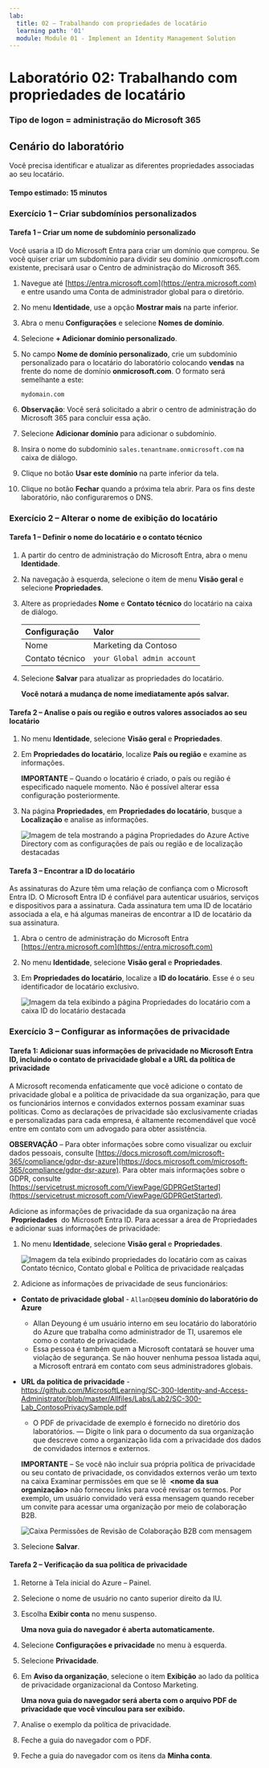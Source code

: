 ```yaml
---
lab:
  title: 02 – Trabalhando com propriedades de locatário
  learning path: '01'
  module: Module 01 - Implement an Identity Management Solution
---
```


# Laboratório 02: Trabalhando com propriedades de locatário

### Tipo de logon = administração do Microsoft 365

## Cenário do laboratório

Você precisa identificar e atualizar as diferentes propriedades associadas ao seu locatário.

#### Tempo estimado: 15 minutos

### Exercício 1 – Criar subdomínios personalizados 

#### Tarefa 1 – Criar um nome de subdomínio personalizado

Você usaria a ID do Microsoft Entra para criar um domínio que comprou.  Se você quiser criar um subdomínio para dividir seu domínio .onmicrosoft.com existente, precisará usar o Centro de administração do Microsoft 365.

1. Navegue até [https://entra.microsoft.com](https://entra.microsoft.com) e entre usando uma Conta de administrador global para o diretório.

1. No menu **Identidade**, use a opção **Mostrar mais** na parte inferior.

1.  Abra o menu **Configurações** e selecione **Nomes de domínio**.

1. Selecione **+ Adicionar domínio personalizado**.

1. No campo **Nome de domínio personalizado**, crie um subdomínio personalizado para o locatário do laboratório colocando **vendas** na frente do nome de domínio **onmicrosoft.com**.  O formato será semelhante a este:

    ```
    mydomain.com
    ```

1. **Observação**: Você será solicitado a abrir o centro de administração do Microsoft 365 para concluir essa ação.

1. Selecione **Adicionar domínio** para adicionar o subdomínio.

1. Insira o nome do subdomínio `sales.tenantname.onmicrosoft.com` na caixa de diálogo.

1. Clique no botão **Usar este domínio** na parte inferior da tela.

1. Clique no botão **Fechar** quando a próxima tela abrir.  Para os fins deste laboratório, não configuraremos o DNS.

### Exercício 2 – Alterar o nome de exibição do locatário

#### Tarefa 1 – Definir o nome do locatário e o contato técnico

1. A partir do centro de administração do Microsoft Entra, abra o menu **Identidade**.

1. Na navegação à esquerda, selecione o item de menu **Visão geral** e selecione **Propriedades**.

1. Altere as propriedades **Nome** e **Contato técnico** do locatário na caixa de diálogo.

    | **Configuração** | **Valor** |
    | :--- | :--- |
    | Nome | Marketing da Contoso |
    | Contato técnico | `your Global admin account` |

1. Selecione **Salvar** para atualizar as propriedades do locatário.

   **Você notará a mudança de nome imediatamente após salvar.**

#### Tarefa 2 – Analise o país ou região e outros valores associados ao seu locatário

1. No menu **Identidade**, selecione **Visão geral** e **Propriedades**.

2. Em **Propriedades do locatário**, localize **País ou região** e examine as informações.

    **IMPORTANTE** – Quando o locatário é criado, o país ou região é especificado naquele momento. Não é possível alterar essa configuração posteriormente.

3. Na página **Propriedades**, em **Propriedades do locatário**, busque a **Localização** e analise as informações.

    ![Imagem de tela mostrando a página Propriedades do Azure Active Directory com as configurações de país ou região e de localização destacadas](./media/azure-active-directory-properties-country-location.png)

#### Tarefa 3 – Encontrar a ID do locatário

As assinaturas do Azure têm uma relação de confiança com o Microsoft Entra ID. O Microsoft Entra ID é confiável para autenticar usuários, serviços e dispositivos para a assinatura. Cada assinatura tem uma ID de locatário associada a ela, e há algumas maneiras de encontrar a ID de locatário da sua assinatura.

1. Abra o centro de administração do Microsoft Entra [https://entra.microsoft.com](https://entra.microsoft.com)

1. No menu **Identidade**, selecione **Visão geral** e **Propriedades**.

1. Em **Propriedades do locatário**, localize a **ID do locatário**. Esse é o seu identificador de locatário exclusivo.

    ![Imagem da tela exibindo a página Propriedades do locatário com a caixa ID do locatário destacada](./media/portal-tenant-id.png)

### Exercício 3 – Configurar as informações de privacidade

#### Tarefa 1: Adicionar suas informações de privacidade no Microsoft Entra ID, incluindo o contato de privacidade global e a URL da política de privacidade

A Microsoft recomenda enfaticamente que você adicione o contato de privacidade global e a política de privacidade da sua organização, para que os funcionários internos e convidados externos possam examinar suas políticas. Como as declarações de privacidade são exclusivamente criadas e personalizadas para cada empresa, é altamente recomendável que você entre em contato com um advogado para obter assistência.

   **OBSERVAÇÃO** – Para obter informações sobre como visualizar ou excluir dados pessoais, consulte [https://docs.microsoft.com/microsoft-365/compliance/gdpr-dsr-azure](https://docs.microsoft.com/microsoft-365/compliance/gdpr-dsr-azure). Para obter mais informações sobre o GDPR, consulte [https://servicetrust.microsoft.com/ViewPage/GDPRGetStarted](https://servicetrust.microsoft.com/ViewPage/GDPRGetStarted).

Adicione as informações de privacidade da sua organização na área  **Propriedades**  do Microsoft Entra ID. Para acessar a área de Propriedades e adicionar suas informações de privacidade:

1. No menu **Identidade**, selecione **Visão geral** e **Propriedades**.

    ![Imagem da tela exibindo propriedades do locatário com as caixas Contato técnico, Contato global e Política de privacidade realçadas](./media/properties-area.png)

2. Adicione as informações de privacidade de seus funcionários:

- **Contato de privacidade global** - `AllanD@`**seu domínio do laboratório do Azure**
     - Allan Deyoung é um usuário interno em seu locatário do laboratório do Azure que trabalha como administrador de TI, usaremos ele como o contato de privacidade.
     - Essa pessoa é também quem a Microsoft contatará se houver uma violação de segurança. Se não houver nenhuma pessoa listada aqui, a Microsoft entrará em contato com seus administradores globais.

- **URL da política de privacidade** -  <https://github.com/MicrosoftLearning/SC-300-Identity-and-Access-Administrator/blob/master/Allfiles/Labs/Lab2/SC-300-Lab_ContosoPrivacySample.pdf>

     - O PDF de privacidade de exemplo é fornecido no diretório dos laboratórios.
     — Digite o link para o documento da sua organização que descreve como a organização lida com a privacidade dos dados de convidados internos e externos.

    **IMPORTANTE** – Se você não incluir sua própria política de privacidade ou seu contato de privacidade, os convidados externos verão um texto na caixa Examinar permissões em que se lê  **<nome da sua organização\>** não forneceu links para você revisar os termos. Por exemplo, um usuário convidado verá essa mensagem quando receber um convite para acessar uma organização por meio de colaboração B2B.

    ![Caixa Permissões de Revisão de Colaboração B2B com mensagem](./media/active-directory-no-privacy-statement-or-contact.png)

3. Selecione **Salvar**.

#### Tarefa 2 – Verificação da sua política de privacidade

1. Retorne à Tela inicial do Azure – Painel.
2. Selecione o nome de usuário no canto superior direito da IU.
3. Escolha **Exibir conta** no menu suspenso.

     **Uma nova guia do navegador é aberta automaticamente.**

4. Selecione **Configurações e privacidade** no menu à esquerda.
5. Selecione **Privacidade**.
6. Em **Aviso da organização**, selecione o item **Exibição** ao lado da política de privacidade organizacional da Contoso Marketing.

     **Uma nova guia do navegador será aberta com o arquivo PDF de privacidade que você vinculou para ser exibido.**

7. Analise o exemplo da política de privacidade.
8. Feche a guia do navegador com o PDF.
9. Feche a guia do navegador com os itens da **Minha conta**.
